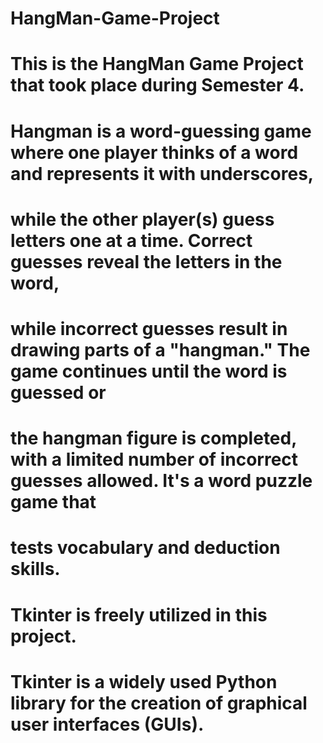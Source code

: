 # HangMan-Game-Project

# This is the HangMan Game Project that took place during Semester 4.

# Hangman is a word-guessing game where one player thinks of a word and represents it with underscores, 
# while the other player(s) guess letters one at a time. Correct guesses reveal the letters in the word, 
# while incorrect guesses result in drawing parts of a "hangman." The game continues until the word is guessed or 
# the hangman figure is completed, with a limited number of incorrect guesses allowed. It's a word puzzle game that 
# tests vocabulary and deduction skills.

# Tkinter is freely utilized in this project.

# Tkinter is a widely used Python library for the creation of graphical user interfaces (GUIs).
